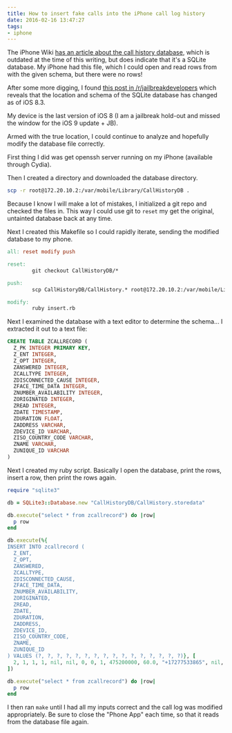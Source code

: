 ```yaml
---
title: How to insert fake calls into the iPhone call log history
date: 2016-02-16 13:47:27
tags:
- iphone
---
```


The iPhone Wiki [has an article about the call history database](https://www.theiphonewiki.com/wiki/Call_History_Database), which is outdated at the time of this writing, but does indicate that it's a SQLite database. My iPhone had this file, which I could open and read rows from with the given schema, but there were no rows!

After some more digging, I found [this post in /r/jailbreakdevelopers](https://www.reddit.com/r/jailbreakdevelopers/comments/3m1mw7/working_on_the_call_history_ios_8/) which reveals that the location and schema of the SQLite database has changed as of iOS 8.3.

My device is the last version of iOS 8 (I am a jailbreak hold-out and missed the window for the iOS 9 update + JB).

Armed with the true location, I could continue to analyze and hopefully modify the database file correctly.

First thing I did was get openssh server running on my iPhone (available through Cydia).

Then I created a directory and downloaded the database directory.

```sh
scp -r root@172.20.10.2:/var/mobile/Library/CallHistoryDB .
```

Because I know I will make a lot of mistakes, I initialized a git repo and checked the files in. This way I could use git to `reset` my get the original, untainted database back at any time.

Next I created this Makefile so I could rapidly iterate, sending the modified database to my phone.

```makefile
all: reset modify push

reset:
        git checkout CallHistoryDB/*

push:
        scp CallHistoryDB/CallHistory.* root@172.20.10.2:/var/mobile/Library/CallHistoryDB/

modify:
        ruby insert.rb
```

Next I examined the database with a text editor to determine the schema... I extracted it out to a text file:

```sql
CREATE TABLE ZCALLRECORD (
  Z_PK INTEGER PRIMARY KEY,
  Z_ENT INTEGER,
  Z_OPT INTEGER,
  ZANSWERED INTEGER,
  ZCALLTYPE INTEGER,
  ZDISCONNECTED_CAUSE INTEGER,
  ZFACE_TIME_DATA INTEGER,
  ZNUMBER_AVAILABILITY INTEGER,
  ZORIGINATED INTEGER,
  ZREAD INTEGER,
  ZDATE TIMESTAMP,
  ZDURATION FLOAT,
  ZADDRESS VARCHAR,
  ZDEVICE_ID VARCHAR,
  ZISO_COUNTRY_CODE VARCHAR,
  ZNAME VARCHAR,
  ZUNIQUE_ID VARCHAR
)
```

Next I created my ruby script. Basically I open the database, print the rows, insert a row, then print the rows again.

```ruby
require "sqlite3"

db = SQLite3::Database.new "CallHistoryDB/CallHistory.storedata"

db.execute("select * from zcallrecord") do |row|
  p row
end

db.execute(%{
INSERT INTO zcallrecord (
  Z_ENT,
  Z_OPT,
  ZANSWERED,
  ZCALLTYPE,
  ZDISCONNECTED_CAUSE,
  ZFACE_TIME_DATA,
  ZNUMBER_AVAILABILITY,
  ZORIGINATED,
  ZREAD,
  ZDATE,
  ZDURATION,
  ZADDRESS,
  ZDEVICE_ID,
  ZISO_COUNTRY_CODE,
  ZNAME,
  ZUNIQUE_ID
) VALUES (?, ?, ?, ?, ?, ?, ?, ?, ?, ?, ?, ?, ?, ?, ?, ?)}, [
  2, 1, 1, 1, nil, nil, 0, 0, 1, 475200000, 60.0, "+17277533865", nil, "us", nil, "58918CBA-C9C1-479B-8B6D-9DD1FD70E293"
])

db.execute("select * from zcallrecord") do |row|
  p row
end
```

I then ran `make` until I had all my inputs correct and the call log was modified appropriately. Be sure to close the "Phone App" each time, so that it reads from the database file again.
